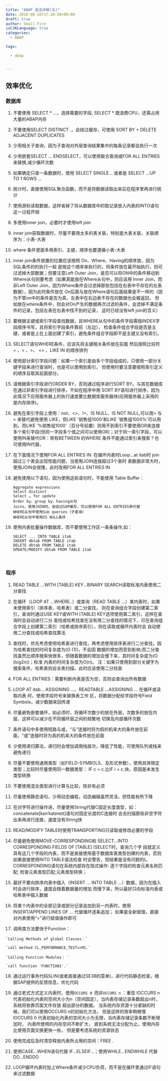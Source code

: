 ```yaml
---
title: "ABAP 语法详解(五)"
date: 2018-06-26T17:20:58+08:00
draft: true
author: Small Fire
isCJKLanguage: true
categories: 
  - ABAP

tags: 

  - abap


---
```


## 效率优化

### 数据库

1. 不要使用 SELECT * ...，选择需要的字段, SELECT * 既浪费CPU，还需占用大量的ABAP内存

2. 不要使用SELECT DISTINCT .，会绕过缓存，可使用 SORT BY + DELETE ADJACENT DUPLICATES 

3. 少用相关子查询，因为子查询对外层查询结果集中的每条记录都会执行一次

4. 少用嵌套SELECT … ENDSELECT，可以使用联合查询或FOR ALL ENTRIES来替换,减少循环次数

5. 如果确定只查一条数据时，使用 SELECT SINGLE... 或者是 SELECT ...UP TO 1 ROWS ...

6. 统计时，直接使用SQL聚合函数，而不是将数据读取出来后在程序里再进行统计

7. 使用游标读取数据，这样省掉了将从数据库中的取记录放入内表的INTO语句这一过程开销

8. 多使用inner join，必要时才使用left join

9. inner join获取数据时，尽量不要用太多的表关联，特别是大表关联，关联顺序为：小表-大表

10. where 条件里面多用索引、主键，顺序也要遵循小表-大表

11. inner join条件放置的位置应该按照 On、Where、Having的顺序放，因为SQL条件的的执行一般
    是按这个顺序来执行的，将条件放在最开始执行，则可过滤掉大部数据；但要注意Left Outer
    Join，是否可以将ON中的条件移动到Where从句则要考虑（如果真能放在Where从句中，则应该用
    Inner Join，而非Left Outer Join，因为Where条件会过滤掉那些包括在右表中不存在的左表数据），因为此时条件放在
    On后面与放在Where语句后面结果是不一样的（因为不管on中的条件是否为真，左表中在右边表不存在的数据也会被返回，
    但如放在where条件中，则会对On产生的数据再次过滤的条件，会滤掉不满足条件的记录，包括左表在右表中找不到的记录，
    这时已经没有left join的含义）
    
12. 要根据主键或索引字段查找数据，且WHERE从句中的条件字段需按INDEX字段顺序书写，且将索引字段条件靠前（左边），
    检查条件组合字段是否是主键，或者是上在上面创建了索引，避免条件组合字段即不是主键又没有索引。

13. SELECT语句WHERE条件，应该先将主键相关条件放在前面 然后按照比较符 = 、< 、>、 <> 、LIKE IN 的顺序排列

14. 使用部分索引字段问题：如果一个索引是由多个字段组成的，只使用一部分关键字段来进行查询时，也是可以使用到索引，
     但使用时要注意要按照索引定义的顺序且取其前面部分。

15. 请根据索引字段进行ORDER BY，否则通过程序进行SORT BY。与其在数据库在通过非索引字段进行排序，不如在程序中用 
     SORT BY语句进行排序，因为此情况下应用服务器上的执行速度要比数据库服务器快(应用服务器上采用的是内存排序)。

16. 避免在索引字段上使用：not、<>、!=、IS NULL、IS NOT NULL,可以用> 与 < 来替代避免使用 LIKE，但LIKE
     '销售组1000'和LIKE '销售组1000%'可以用到，而LIKE '%销售组1000'（百分号前置）则用不到索引不要使用OR来连接
     多个索引字段(但同一字段多个值之间可以使用OR)；对于同一索引字段，可以使用IN来替代OR：带有BETWEEN 的WHERE 
     条件不能通过索引来搜索？也可使用IN代替。

17. 在下面情况下使用FOR ALL ENTRIES IN:
    在循环内表时Loop...at itab时
    join超过三个表会出现性能问题，当使用JOIN连接超过3个表时
    表数据非常大时，使用JOIN会很慢，此时改用FOR ALL ENTRIES IN

18. 避免使用以下语句，因为使用这些语句时，不能使用 Table Buffer：

    ```JS
    Aggregate expressions
    Select distinct
    Select … for update
    Order by、group by、having从句
    Joins，使用JOIN时，会绕过SAP缓存，可以使用FOR ALL ENTRIES来代替
    WHERE从句中使用Sub queries（子查询）
    WHERE从句中使用IS NULL条件
    ```

19. 使用内表批量操作数据库，而不要使用工作区一条条操作,如：

    ```JS
    SELECT ... INTO TABLE itab
    INSERT dbtab FROM TABLE itab
    DELETE dbtab FROM TABLE itab
    UPDATE/MODIFY dbtab FROM TABLE itab
    ```

    ​			 

### 程序

 1. READ TABLE ...WITH [TABLE] KEY...BINARY SEARCH读取标准内表使用二分查找

 2. 在循环（LOOP AT ...WHERE..）或查询（READ TABLE ...）某内表时，如果未使用索引（排序表、哈希表）或二分查找，
 则在查询组合字段创建第二索引，查询时通过USE KEY或WITH [TABLE] KEY选项使用第二索引，这样在查询时会自动进行二分
 查找或哈希找查在没有用二分查找的情况下，可在查询组合字段上创建第二索引（哈希或排序索引），则在读取或循环内表时会
 自动使用二分查找或哈希查找算法

 3. 查找时，优先考虑使用哈希表进行查找，再考虑使用排序表进行二分查找，因为哈希查找的时间复杂度为(O (1))，不会因
 数据的增加而受到影响;而二分查找虽然比顺序搜索快很多，但随着数据的增加会慢下来，其时间复杂度为(O (log2n))；标准
 内表的时间复杂度为O(n)。
 注：如果只使用到部分关键字为搜索条件，哈希表则会全表扫描，此时应该使用二分找查

 4. FOR ALL ENTRIES：需要判断内表是否为空，否则会查询出所有数据

 5. LOOP AT itab... ASSIGNING ...、READTABLE ...ASSIGNING ... 在循环或读取内表 时，使用字段符号来替换表工作
    区，将数据分配给字段符号Field Symbols，减少数据来回传递
    
 6. 尽量避免嵌套循环，如必须时，将循环次数少的放在外层，次数多的放在内层，这样可以减少在不同循环层之间的频繁地
    切换及内部循环次数
    
 7. 条件语句中多使用短路与或，“与”连接时将为假的机率大的条件放在前面，“或”连接时将为真的机率大的条件放在前面

 8. 少使用递归算法，递归时会增加调用栈层次，降低了性能，可使用队列或栈来避免递归

 9. 尽量不要使用通用类型（如FIELD-SYMBOLS、及形式参数），使用具体限定类型；比较时尽量使用同一数据类型：
    IF c = c.比IF i = c.快，原因是未发生类型转换
    
 10. 不要使用混合类型进行计算与比较，除非有必须

 11. 尽量使用静态语句，少用动态编程，动态编辑虽然灵活，但性能有所下降

 12. 在对字符进行操作进，尽量使用String代替C固定长度类型，如：concatenate[kənˈkatɪneɪt]语句对固定长度的C连接时
     会去扫描那些非空字符出来再进行连接，速度没有String快
     
 13. READ/MODIFY TABLE时使用TRANSPORTING只读取或修改必要的字段

 14. 尽量避免使用MOVE-CORRESPONDING和 SELECT...INTO CORRESPONDING FIELDS OF [TABLE] (SELECT时，查询几个字
     段就定义具有这几个字段的内表，而不是直接使用基于数据库表类型创建的内表，否则如果直接使用INTO TABLE语法检查
     时会警告，但结果是没有问题的)。
     CORRESPONDING语句在系统内部存在隐式操作: 逐个字段的检查元素名称匹配; 检查元素类型匹配;元素类型转换； 
     
 15. 最好不要向排序内表中插入（INSERT ... INTO TABLE ...）数据，因为在插入时会进行排序，速度会随着数据量的增加
     而慢下来，所以最好只向标准内表或哈希表中插入数据
     
 16. 将某个内表中的全部记录或部分记录追加到另一内表时，使用INSERT/APPEND LINES OF … 代替循环逐条追加；
     如果是全新赋值，直接对内表使用“=”进行赋值操作即可
     
 17. 调用类方法要快于Function：
	
	`Calling Methods of global Classes：`    
	
	`call method CL_PERFORMANCE_TEST=>M1.`
	
	`Calling Function Modules： `        
	
	`call function 'FUNCTION1'.`
	
 18. 通过运行事务代码SLIN(或者直接通过SE38的菜单)，进行代码静态检查，根据SAP提供的反馈信息，优化代码

 19. 通过老式方式定义内表时，使用`OCCURS 0 `而非`OCCURS n` ：重现
      	lOCCURS n 代表初始化内表的空间大小为n（空间固定），当内表存储记录条数超出n时，系统将依靠页面文件存放
      			  超出部分的数据。 当系统内存资源十分紧缺的时候，我们可以使用OCCURS n的初始化方法， 
                   但是这样的效率稍微慢
      	lOCCURS 0 代表初始化内表的空间大小为无限，当内表存储记录条数不断增加时， 内表所使用的内存空间不断扩大， 
      			  直到系统无法分配为止。使用内存比使用页面交换更快一些， 但是要考虑系统的资源状态

 20. 使用完成后及时清空释放内表所占用的空间：FREE <itab>.

 21. 使用CASE…WHEN语句代替 IF…ELSEIF…；使用WHILE…ENDWHILE 代替 DO…ENDDO

 22. LOOP循环内表时加上Where条件减少CPU负荷，而不是在循环里通过IF语句来过滤数据